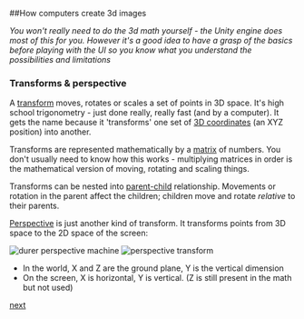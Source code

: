 ##How computers create 3d images

_You won't really need to do the 3d math yourself - the Unity engine does most of this for you. However it's a good idea to have a grasp of the basics before playing with the UI so you know what you understand the possibilities and limitations_

### Transforms & perspective
A [transform](glossary.md#transform) moves, rotates or scales a set of points in 3D space. It's high school trigonometry - just done really, really fast (and by a computer).  It gets the name because it 'transforms' one set of [3D coordinates](glossary.md#coordinate) (an XYZ position) into another.

Transforms are represented mathematically by a [matrix](glossary.md#matrix) of numbers. You don't usually need to know how this works - multiplying matrices in order is the mathematical version of moving, rotating and scaling things.

Transforms can be nested into [parent-child](glossary.md#parent) relationship. Movements or rotation in the parent affect the children; children move and rotate _relative_ to their parents. 

[Perspective][persp] is just another kind of transform.  It transforms points from 3D space to the 2D space of the screen:

![durer perspective machine](http://mhsartgallerymac.wikispaces.com/file/view/dg-pic2-vkr15p.jpg/346574366/dg-pic2-vkr15p.jpg)
![perspective transform](http://upload.wikimedia.org/wikipedia/commons/9/90/Perspective_Projection_Principle.jpg)

* In the world, X and Z are the ground plane, Y is the vertical dimension
* On the screen, X is horizontal, Y is vertical. (Z is still present in  the math but not used)

[next](2-2-how-3d-models-work.md.md)

[persp]:http://en.wikipedia.org/w/index.php?title=Perspective_(graphical)&oldid=585108474